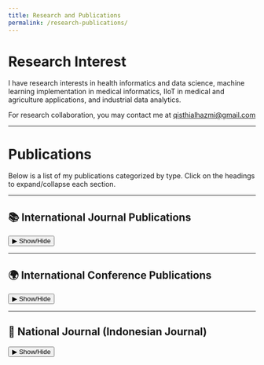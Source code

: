 ```yaml
---
title: Research and Publications
permalink: /research-publications/
---
```


# Research Interest

I have research interests in health informatics and data science, machine learning implementation in medical informatics, IIoT in medical and agriculture applications, and industrial data analytics.

For research collaboration, you may contact me at qisthialhazmi@gmail.com 

---

# Publications

Below is a list of my publications categorized by type. Click on the headings to expand/collapse each section.

---

## 📚 International Journal Publications
<div class="publications-dropdown">
  <button onclick="toggleSection('journal')">▶ Show/Hide</button>
  <div id="journal" class="publication-section">
    <ul>
      <li>
        A Comparative Analysis of Hyper-Parameter Optimization Methods for Predicting Heart Failure Outcomes, <em>Applied Sciences</em>, 2025.  
        DOI: [10.3390/app15063393](https://doi.org/10.3390/app15063393) 
      </li>
      <li>
        Impact of Data Pre-Processing Techniques on XGBoost Model Performance for Predicting All-Cause Readmission and Mortality Among Patients with Heart Failure, <em>BioMedInformatics</em>, 2024.  
        DOI: [10.3390/biomedinformatics4040118](https://doi.org/10.3390/biomedinformatics4040118) 
      </li>
      <li>
        Predictive Analytics in Heart Failure Risk, Readmission, and Mortality Prediction: A Review, <em>Cureus</em>, 2024. 
        DOI: [10.7759/cureus.73876](https://doi.org/10.7759/cureus.73876) 
      </li>
    </ul>
  </div>
</div>

---

## 🌍 International Conference Publications
<div class="publications-dropdown">
  <button onclick="toggleSection('conference')">▶ Show/Hide</button>
  <div id="conference" class="publication-section">
    <ul>
      <li>
        "Title of Conference Paper 1," In <em>Proceedings of the International Conference on Information and Communications Technology</em>, Year. [[5]](https://scholar.google.com/citations?user=...)
      </li>
      <li>
        "Title of Conference Paper 2," In <em>Proceedings of the International Conference on Engineering Research & Technology</em>, Year. [[6]](https://www.ijert.org/)
      </li>
    </ul>
  </div>
</div>

---

## 📘 National Journal (Indonesian Journal) 
<div class="publications-dropdown">
  <button onclick="toggleSection('national')">▶ Show/Hide</button>
  <div id="national" class="publication-section">
    <ul>
      <li>
        "Title of National Paper 1," <em>Indonesian Journal of Applied Informatics</em>, Year.
      </li>
      <li>
        "Title of National Paper 2," <em>Jurnal Teknologi dan Sistem Informasi</em>, Year.
      </li>
    </ul>
  </div>
</div>

<style>
.publications-dropdown {
  margin-bottom: 1em;
}
.publication-section {
  display: none;
  margin-left: 1em;
  border-left: 2px solid #ccc;
  padding-left: 10px;
}
</style>

<script>
function toggleSection(id) {
  var x = document.getElementById(id);
  if (x.style.display === "none") {
    x.style.display = "block";
  } else {
    x.style.display = "none";
  }
}
</script>

